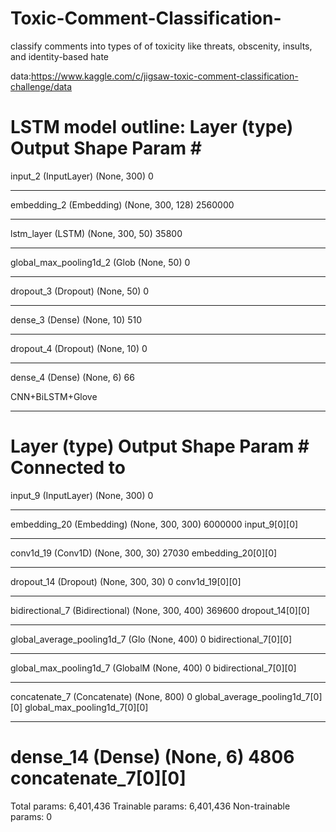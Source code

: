 # Toxic-Comment-Classification-
classify comments into types of of toxicity like threats, obscenity, insults, and identity-based hate

data:https://www.kaggle.com/c/jigsaw-toxic-comment-classification-challenge/data

LSTM model outline:
Layer (type)                 Output Shape              Param #   
=================================================================
input_2 (InputLayer)         (None, 300)               0         
_________________________________________________________________
embedding_2 (Embedding)      (None, 300, 128)          2560000   
_________________________________________________________________
lstm_layer (LSTM)            (None, 300, 50)           35800     
_________________________________________________________________
global_max_pooling1d_2 (Glob (None, 50)                0         
_________________________________________________________________
dropout_3 (Dropout)          (None, 50)                0         
_________________________________________________________________
dense_3 (Dense)              (None, 10)                510       
_________________________________________________________________
dropout_4 (Dropout)          (None, 10)                0         
_________________________________________________________________
dense_4 (Dense)              (None, 6)                 66        

CNN+BiLSTM+Glove

__________________________________________________________________________________________________
Layer (type)                    Output Shape         Param #     Connected to                     
==================================================================================================
input_9 (InputLayer)            (None, 300)          0                                            
__________________________________________________________________________________________________
embedding_20 (Embedding)        (None, 300, 300)     6000000     input_9[0][0]                    
__________________________________________________________________________________________________
conv1d_19 (Conv1D)              (None, 300, 30)      27030       embedding_20[0][0]               
__________________________________________________________________________________________________
dropout_14 (Dropout)            (None, 300, 30)      0           conv1d_19[0][0]                  
__________________________________________________________________________________________________
bidirectional_7 (Bidirectional) (None, 300, 400)     369600      dropout_14[0][0]                 
__________________________________________________________________________________________________
global_average_pooling1d_7 (Glo (None, 400)          0           bidirectional_7[0][0]            
__________________________________________________________________________________________________
global_max_pooling1d_7 (GlobalM (None, 400)          0           bidirectional_7[0][0]            
__________________________________________________________________________________________________
concatenate_7 (Concatenate)     (None, 800)          0           global_average_pooling1d_7[0][0] 
                                                                 global_max_pooling1d_7[0][0]     
__________________________________________________________________________________________________
dense_14 (Dense)                (None, 6)            4806        concatenate_7[0][0]              
==================================================================================================
Total params: 6,401,436
Trainable params: 6,401,436
Non-trainable params: 0
